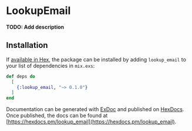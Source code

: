 # LookupEmail

**TODO: Add description**

## Installation

If [available in Hex](https://hex.pm/docs/publish), the package can be installed
by adding `lookup_email` to your list of dependencies in `mix.exs`:

```elixir
def deps do
  [
    {:lookup_email, "~> 0.1.0"}
  ]
end
```

Documentation can be generated with [ExDoc](https://github.com/elixir-lang/ex_doc)
and published on [HexDocs](https://hexdocs.pm). Once published, the docs can
be found at [https://hexdocs.pm/lookup_email](https://hexdocs.pm/lookup_email).

